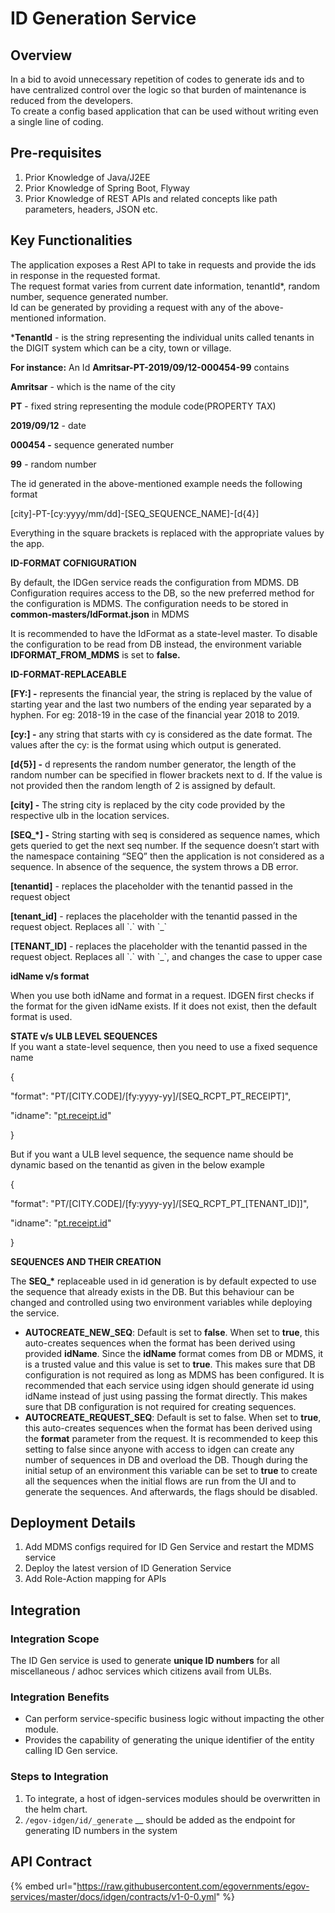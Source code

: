 # ID Generation Service

## Overview <a href="#overview" id="overview"></a>

In a bid to avoid unnecessary repetition of codes to generate ids and to have centralized control over the logic so that burden of maintenance is reduced from the developers.\
To create a config based application that can be used without writing even a single line of coding.

## Pre-requisites <a href="#pre-requisites" id="pre-requisites"></a>

1. Prior Knowledge of Java/J2EE
2. Prior Knowledge of Spring Boot, Flyway
3. Prior Knowledge of REST APIs and related concepts like path parameters, headers, JSON etc.

## Key Functionalities <a href="#key-functionalities" id="key-functionalities"></a>

The application exposes a Rest API to take in requests and provide the ids in response in the requested format.\
The request format varies from current date information, tenantId\*, random number, sequence generated number.\
Id can be generated by providing a request with any of the above-mentioned information.

\***TenantId** - is the string representing the individual units called tenants in the DIGIT system which can be a city, town or village.

**For instance:** An Id **Amritsar-PT-2019/09/12-000454-99** contains

**Amritsar** - which is the name of the city

**PT** - fixed string representing the module code(PROPERTY TAX)

**2019/09/12** - date

**000454 -** sequence generated number

**99** - random number

The id generated in the above-mentioned example needs the following format

\[city]-PT-\[cy:yyyy/mm/dd]-\[SEQ\_SEQUENCE\_NAME]-\[d{4}]

Everything in the square brackets is replaced with the appropriate values by the app.

**ID-FORMAT COFNIGURATION**

By default, the IDGen service reads the configuration from MDMS. DB Configuration requires access to the DB, so the new preferred method for the configuration is MDMS. The configuration needs to be stored in **common-masters/IdFormat.json** in MDMS

It is recommended to have the IdFormat as a state-level master. To disable the configuration to be read from DB instead, the environment variable **IDFORMAT\_FROM\_MDMS** is set to **false.**

**ID-FORMAT-REPLACEABLE**

**\[FY:] -** represents the financial year, the string is replaced by the value of starting year and the last two numbers of the ending year separated by a hyphen. For eg: 2018-19 in the case of the financial year 2018 to 2019.

**\[cy:] -** any string that starts with cy is considered as the date format. The values after the cy: is the format using which output is generated.

**\[d{5}] -** d represents the random number generator, the length of the random number can be specified in flower brackets next to d. If the value is not provided then the random length of 2 is assigned by default.

**\[city] -** The string city is replaced by the city code provided by the respective ulb in the location services.

**\[SEQ\_\*] -** String starting with seq is considered as sequence names, which gets queried to get the next seq number. If the sequence doesn’t start with the namespace containing “SEQ” then the application is not considered as a sequence. In absence of the sequence, the system throws a DB error.

**\[tenantid]** - replaces the placeholder with the tenantid passed in the request object

**\[tenant\_id]** - replaces the placeholder with the tenantid passed in the request object. Replaces all \`.\` with \`\_\`

**\[TENANT\_ID]** - replaces the placeholder with the tenantid passed in the request object. Replaces all \`.\` with \`\_\`, and changes the case to upper case

**idName v/s format**

When you use both idName and format in a request. IDGEN first checks if the format for the given idName exists. If it does not exist, then the default format is used.

**STATE v/s ULB LEVEL SEQUENCES**\
If you want a state-level sequence, then you need to use a fixed sequence name

{

"format": "PT/\[CITY.CODE]/\[fy:yyyy-yy]/\[SEQ\_RCPT\_PT\_RECEIPT]",

"idname": "[pt.receipt.id](http://pt.receipt.id/)"

}

But if you want a ULB level sequence, the sequence name should be dynamic based on the tenantid as given in the below example

{

"format": "PT/\[CITY.CODE]/\[fy:yyyy-yy]/\[SEQ\_RCPT\_PT\_\[TENANT\_ID]]",

"idname": "[pt.receipt.id](http://pt.receipt.id/)"

}

**SEQUENCES AND THEIR CREATION**

The **SEQ\_\*** replaceable used in id generation is by default expected to use the sequence that already exists in the DB. But this behaviour can be changed and controlled using two environment variables while deploying the service.

* **AUTOCREATE\_NEW\_SEQ**: Default is set to **false**. When set to **true**, this auto-creates sequences when the format has been derived using provided **idName**. Since the **idName** format comes from DB or MDMS, it is a trusted value and this value is set to **true**. This makes sure that DB configuration is not required as long as MDMS has been configured. It is recommended that each service using idgen should generate id using idName instead of just using passing the format directly. This makes sure that DB configuration is not required for creating sequences.
* **AUTOCREATE\_REQUEST\_SEQ**: Default is set to false. When set to **true**, this auto-creates sequences when the format has been derived using the **format** parameter from the request. It is recommended to keep this setting to false since anyone with access to idgen can create any number of sequences in DB and overload the DB. Though during the initial setup of an environment this variable can be set to **true** to create all the sequences when the initial flows are run from the UI and to generate the sequences. And afterwards, the flags should be disabled.

## Deployment Details

1. Add MDMS configs required for ID Gen Service and restart the MDMS service
2. Deploy the latest version of ID Generation Service
3. Add Role-Action mapping for APIs

## Integration <a href="#integration" id="integration"></a>

### Integration Scope <a href="#integration-scope" id="integration-scope"></a>

The ID Gen service is used to generate **unique ID numbers** for all miscellaneous / adhoc services which citizens avail from ULBs.

### Integration Benefits <a href="#integration-benefits" id="integration-benefits"></a>

* Can perform service-specific business logic without impacting the other module.
* Provides the capability of generating the unique identifier of the entity calling ID Gen service.

### Steps to Integration <a href="#steps-to-integration" id="steps-to-integration"></a>

1. To integrate, a host of idgen-services modules should be overwritten in the helm chart.
2. `/egov-idgen/id/_generate` __ should be added as the endpoint for generating ID numbers in the system

## API Contract <a href="#api-contract" id="api-contract"></a>

{% embed url="https://raw.githubusercontent.com/egovernments/egov-services/master/docs/idgen/contracts/v1-0-0.yml" %}
